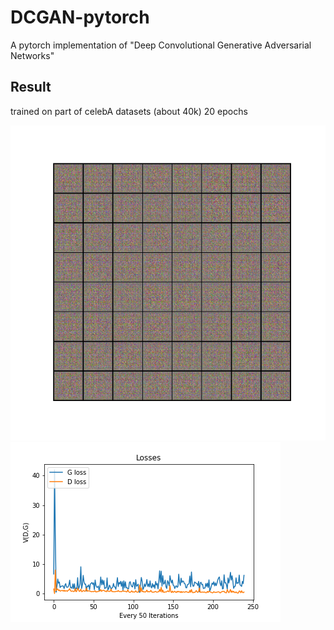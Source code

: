 # DCGAN-pytorch
A pytorch implementation of "Deep Convolutional Generative Adversarial Networks"

## Result
trained on part of celebA datasets (about 40k) 20 epochs

![celebA](https://github.com/minlee077/DCGAN-pytorch/blob/master/assets/celebA(40k,20eps).gif?raw=true)
![loss_plot](https://github.com/minlee077/DCGAN-pytorch/blob/master/assets/loss_plot.png)
